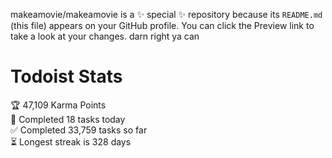 makeamovie/makeamovie is a ✨ special ✨ repository because its `README.md` (this file) appears on your GitHub profile.
You can click the Preview link to take a look at your changes. darn right ya can

# Todoist Stats

<!-- TODO-IST:START -->
🏆  47,109 Karma Points           
🌸  Completed 18 tasks today           
✅  Completed 33,759 tasks so far           
⏳  Longest streak is 328 days
<!-- TODO-IST:END -->